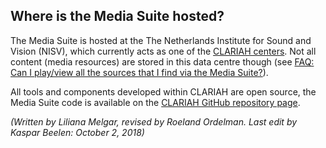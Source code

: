 ## Where is the Media Suite hosted?

The Media Suite is hosted at the The Netherlands Institute for Sound and Vision (NISV), which currently acts as one of the [CLARIAH centers](https://www.clariah.nl/over/organisatie/centra). Not all content (media resources) are stored in this data centre though (see [FAQ: Can I play/view all the sources that I find via the Media Suite?](http://mediasuite.clariah.nl/documentation/faq/howto-play-view)).

All tools and components developed within CLARIAH are open source, the Media Suite code is available on the <a href="https://github.com/CLARIAH">CLARIAH GitHub repository page</a>. 



*(Written by Liliana Melgar, revised by Roeland Ordelman. Last edit by Kaspar Beelen: October 2, 2018)*